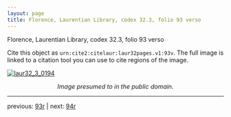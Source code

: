 ```yaml
---
layout: page
title: Florence, Laurentian Library, codex 32.3, folio 93 verso
---
```


Florence, Laurentian Library, codex 32.3, folio 93 verso

Cite this object as `urn:cite2:citelaur:laur32pages.v1:93v`.  The full image is linked to a citation tool you can use to cite regions of the image.

[![laur32_3_0194](http://www.homermultitext.org/iipsrv?IIIF=/project/homer/pyramidal/deepzoom/citelaur/laur32imgs/v1/laur32_3_0194.tif/full/800,/0/default.jpg)](http://www.homermultitext.org/ict2/?urn=urn:cite2:citelaur:laur32imgs.v1:laur32_3_0194) 

<p style="text-align: center; font-style: italic;">Image presumed to in the public domain.</p>

---

previous: [93r](../93r/) | next: [94r](../94r/)
